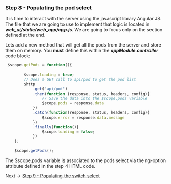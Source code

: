 ### Step 8 - Populating the pod select

It is time to interact with the server using the javascript library Angular JS. The file that we are going to use to implement 
that logic is located in _**web_ui/static/web_app/app.js**_. We are going to focus only on the section defined at the end.

Lets add a new method that will get all the pods from the server and store them on memory. You **must** define this
within the _**appModule.controller**_ code block:
 
```javascript
 $scope.getPods = function(){
        
        $scope.loading = true;
        // Does a GET call to api/pod to get the pod list
        $http
            .get('api/pod')
            .then(function (response, status, headers, config){
                // Save the data into the $scope.pods variable
                $scope.pods = response.data
            })
            .catch(function(response, status, headers, config){
                $scope.error = response.data.message
            })
            .finally(function(){
                $scope.loading = false;
            })
    };
    
    $scope.getPods(); 
```

The $scope.pods variable is associated to the pods select via the ng-option attribute defined in the step 4 HTML code.

Next -> [Step 9 - Populating the switch select]

[Step 9 - Populating the switch select]: step9.md